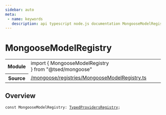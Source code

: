 ```yaml
---
sidebar: auto
meta:
 - name: keywords
   description: api typescript node.js documentation MongooseModelRegistry const
---
```

# MongooseModelRegistry <Badge text="Constant" type="const"/>
<!-- Summary -->
<section class="symbol-info"><table class="is-full-width"><tbody><tr><th>Module</th><td><div class="lang-typescript"><span class="token keyword">import</span> { MongooseModelRegistry }&nbsp;<span class="token keyword">from</span>&nbsp;<span class="token string">"@tsed/mongoose"</span></div></td></tr><tr><th>Source</th><td><a href="https://github.com/Romakita/ts-express-decorators/blob/v4.30.0/src//mongoose/registries/MongooseModelRegistry.ts#L0-L0">/mongoose/registries/MongooseModelRegistry.ts</a></td></tr></tbody></table></section>

<!-- Overview -->
## Overview


<pre><code class="typescript-lang "><span class="token keyword">const</span> MongooseModelRegistry<span class="token punctuation">:</span> <a href="/api/common/di/interfaces/TypedProvidersRegistry.html"><span class="token">TypedProvidersRegistry</span></a><span class="token punctuation">;</span></code></pre>